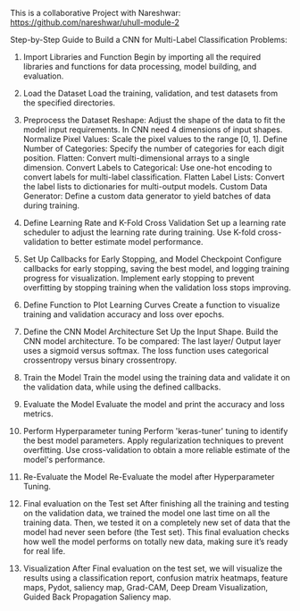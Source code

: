 This is a collaborative Project with Nareshwar: https://github.com/nareshwar/uhull-module-2

Step-by-Step Guide to Build a CNN for Multi-Label Classification Problems:
1. Import Libraries and Function
Begin by importing all the required libraries and functions for data processing, model building, and evaluation.

2. Load the Dataset
Load the training, validation, and test datasets from the specified directories.

3. Preprocess the Dataset
Reshape: Adjust the shape of the data to fit the model input requirements. In CNN need 4 dimensions of input shapes.
Normalize Pixel Values: Scale the pixel values to the range [0, 1].
Define Number of Categories: Specify the number of categories for each digit position.
Flatten: Convert multi-dimensional arrays to a single dimension.
Convert Labels to Categorical: Use one-hot encoding to convert labels for multi-label classification.
Flatten Label Lists: Convert the label lists to dictionaries for multi-output models.
Custom Data Generator: Define a custom data generator to yield batches of data during training.
4. Define Learning Rate and K-Fold Cross Validation
Set up a learning rate scheduler to adjust the learning rate during training.
Use K-fold cross-validation to better estimate model performance.
5. Set Up Callbacks for Early Stopping, and Model Checkpoint
Configure callbacks for early stopping, saving the best model, and logging training progress for visualization. Implement early stopping to prevent overfitting by stopping training when the validation loss stops improving.

6. Define Function to Plot Learning Curves
Create a function to visualize training and validation accuracy and loss over epochs.

7. Define the CNN Model Architecture
Set Up the Input Shape. Build the CNN model architecture. To be compared: The last layer/ Output layer uses a sigmoid versus softmax. The loss function uses categorical crossentropy versus binary crossentropy.

8. Train the Model
Train the model using the training data and validate it on the validation data, while using the defined callbacks.

9. Evaluate the Model
Evaluate the model and print the accuracy and loss metrics.

10. Perform Hyperparameter tuning
Perform 'keras-tuner' tuning to identify the best model parameters.
Apply regularization techniques to prevent overfitting.
Use cross-validation to obtain a more reliable estimate of the model's performance.
11. Re-Evaluate the Model
Re-Evaluate the model after Hyperparameter Tuning.

12. Final evaluation on the Test set
After finishing all the training and testing on the validation data, we trained the model one last time on all the training data. Then, we tested it on a completely new set of data that the model had never seen before (the Test set). This final evaluation checks how well the model performs on totally new data, making sure it’s ready for real life.

13. Visualization
After Final evaluation on the test set, we will visualize the results using a classification report, confusion matrix heatmaps, feature maps, Pydot, saliency map, Grad-CAM, Deep Dream Visualization, Guided Back Propagation Saliency map.

